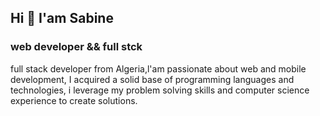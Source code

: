 ## Hi 👋 I'am Sabine

### web developer && full stck
full stack developer from Algeria,l'am passionate about web and mobile development, I acquired a solid base of programming languages and technologies, i leverage my problem solving skills and computer science experience to create solutions.

<!--

- 🔭 I’m currently working on ...
- 🌱 I’m currently learning ...
- 👯 I’m looking to collaborate on ...
- 🤔 I’m looking for help with ...
- 💬 Ask me about ...
- 📫 How to reach me: ...
- 😄 Pronouns: ...
- ⚡ Fun fact: ...
-->
